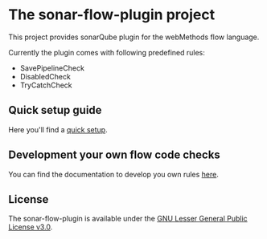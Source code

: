 # The sonar-flow-plugin project

This project provides sonarQube plugin for the webMethods flow language.

Currently the plugin comes with following predefined rules:

* SavePipelineCheck
* DisabledCheck
* TryCatchCheck

## Quick setup guide
Here you'll find a [quick setup](sonar-flow-plugin-documentation/QUICK_SETUP.md).

## Development your own flow code checks
You can find the documentation to develop you own rules [here](sonar-flow-plugin-documentation/DEVELOPMENT_SETUP.md).

## License
The sonar-flow-plugin is available under the [GNU Lesser General Public License v3.0](LICENSE.txt).
